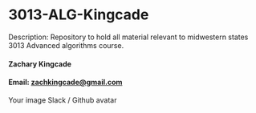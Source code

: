 # 3013-ALG-Kingcade
Description: Repository to hold all material relevant to midwestern states 3013 Advanced algorithms course.

#### Zachary Kingcade

#### Email: zachkingcade@gmail.com

Your image
Slack / Github avatar

